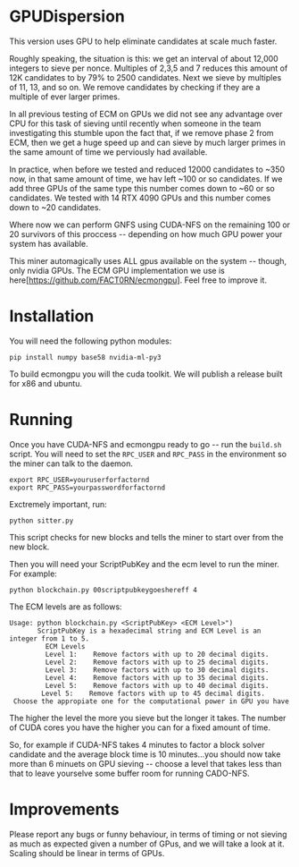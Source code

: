 # GPUDispersion

This version uses GPU to help eliminate candidates at scale much faster.

Roughly speaking, the situation is this: we get an interval of about 12,000 integers to sieve per nonce. Multiples of 2,3,5 and 7 reduces
this amount of 12K candidates to by 79% to 2500 candidates. Next we sieve by multiples of 11, 13, and so on. We remove candidates by checking
if they are a multiple of ever larger primes. 

In all previous testing of ECM on GPUs we did not see any advantage over CPU for this task of sieving until recently when someone in the team
investigating this stumble upon the fact that, if we remove phase 2 from ECM, then we get a huge speed up and can sieve by much larger primes
in the same amount of time we perviously had available.

In practice, when before we tested and reduced 12000 candidates to ~350 now, in that same amount of time, we hav left ~100 or so candidates. If
we add three GPUs of the same type this number comes down to ~60 or so candidates. We tested with 14 RTX 4090 GPUs and this number comes down to
~20 candidates. 

Where now we can perform GNFS using CUDA-NFS on the remaining 100 or 20 survivors of this proccess -- depending on how much GPU power your system
has available.

This miner automagically uses ALL gpus available on the system -- though, only nvidia GPUs. The ECM GPU implementation we use is here[https://github.com/FACT0RN/ecmongpu]. 
Feel free to improve it.

# Installation

You will need the following python modules:

``` pip install numpy base58 nvidia-ml-py3 ```

To build ecmongpu you will the cuda toolkit. We will publish a release built for x86 and ubuntu.

# Running

Once you have CUDA-NFS and ecmongpu ready to go -- run the ``build.sh`` script. You will need to set the ``RPC_USER`` and ``RPC_PASS`` in the environment so the miner can talk to the daemon.

```
export RPC_USER=youruserforfactornd
export RPC_PASS=yourpasswordforfactornd
```
Exctremely important, run:

```
python sitter.py
```

This script checks for new blocks and tells the miner to start over from the new block.

Then you will need your ScriptPubKey and the ecm level to run the miner. For example:

```
python blockchain.py 00scriptpubkeygoeshereff 4
```

The ECM levels are as follows:

```
Usage: python blockchain.py <ScriptPubKey> <ECM Level>")
       ScriptPubKey is a hexadecimal string and ECM Level is an integer from 1 to 5.
         ECM Levels
         Level 1:    Remove factors with up to 20 decimal digits.
         Level 2:    Remove factors with up to 25 decimal digits.
         Level 3:    Remove factors with up to 30 decimal digits.
         Level 4:    Remove factors with up to 35 decimal digits.
         Level 5:    Remove factors with up to 40 decimal digits.
        Level 5:    Remove factors with up to 45 decimal digits.
 Choose the appropiate one for the computational power in GPU you have
```

The higher the level the more you sieve but the longer it takes. The number of CUDA cores you have the higher you can for a fixed amount of time.

So, for example if CUDA-NFS takes 4 minutes to factor a block solver candidate and the average block time is 10 minutes...you should now take more
than 6 minuets on GPU sieving -- choose a level that takes less than that to leave yourselve some buffer room for running CADO-NFS.


# Improvements

Please report any bugs or funny behaviour, in terms of timing or not sieving as much as expected given a number of GPus, and we will take a look at it.
Scaling should be linear in terms of GPUs.






